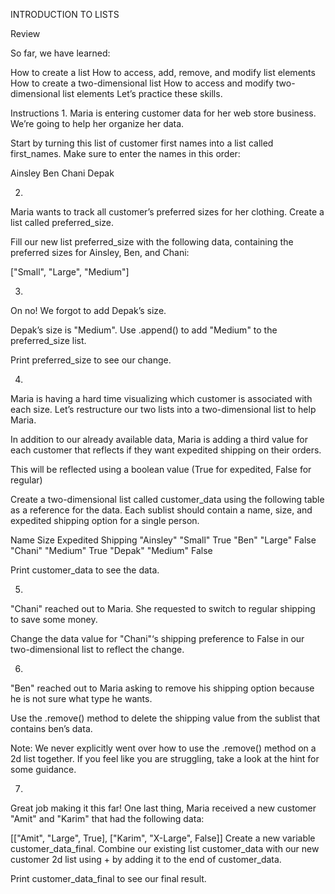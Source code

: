 INTRODUCTION TO LISTS

Review

So far, we have learned:

How to create a list
How to access, add, remove, and modify list elements
How to create a two-dimensional list
How to access and modify two-dimensional list elements
Let’s practice these skills.

Instructions
1.
Maria is entering customer data for her web store business. We’re going to help her organize her data.

Start by turning this list of customer first names into a list called first_names. Make sure to enter the names in this order:

Ainsley
Ben
Chani
Depak


2.
Maria wants to track all customer’s preferred sizes for her clothing. Create a list called preferred_size.

Fill our new list preferred_size with the following data, containing the preferred sizes for Ainsley, Ben, and Chani:

["Small", "Large", "Medium"]


3.
On no! We forgot to add Depak’s size.

Depak’s size is "Medium". Use .append() to add "Medium" to the preferred_size list.

Print preferred_size to see our change.


4.
Maria is having a hard time visualizing which customer is associated with each size. Let’s restructure our two lists into a two-dimensional list to help Maria.

In addition to our already available data, Maria is adding a third value for each customer that reflects if they want expedited shipping on their orders.

This will be reflected using a boolean value (True for expedited, False for regular)

Create a two-dimensional list called customer_data using the following table as a reference for the data. Each sublist should contain a name, size, and expedited shipping option for a single person.

Name	Size	Expedited Shipping
"Ainsley"	"Small"	True
"Ben"	"Large"	False
"Chani"	"Medium"	True
"Depak"	"Medium"	False

Print customer_data to see the data.


5.
"Chani" reached out to Maria. She requested to switch to regular shipping to save some money.

Change the data value for "Chani"‘s shipping preference to False in our two-dimensional list to reflect the change.


6.
"Ben" reached out to Maria asking to remove his shipping option because he is not sure what type he wants.

Use the .remove() method to delete the shipping value from the sublist that contains ben’s data.

Note: We never explicitly went over how to use the .remove() method on a 2d list together. If you feel like you are struggling, take a look at the hint for some guidance.


7.
Great job making it this far! One last thing, Maria received a new customer "Amit" and "Karim" that had the following data:

[["Amit", "Large", True], ["Karim", "X-Large", False]]
Create a new variable customer_data_final. Combine our existing list customer_data with our new customer 2d list using + by adding it to the end of customer_data.

Print customer_data_final to see our final result.